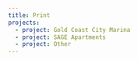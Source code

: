 ```yaml
---
title: Print
projects:
  - project: Gold Coast City Marina
  - project: SAGE Apartments
  - project: Other
---
```





